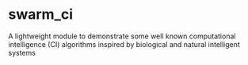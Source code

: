 # swarm_ci
A lightweight module to demonstrate some well known computational intelligence (CI) algorithms inspired by biological and natural intelligent systems 
